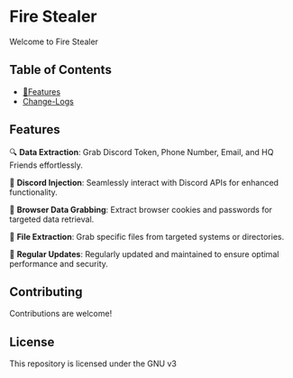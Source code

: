 # Fire Stealer

Welcome to Fire Stealer 

## Table of Contents
- [🚀Features](#Features)
- [Change-Logs](#Change-Logs)

## Features
🔍 **Data Extraction**: Grab Discord Token, Phone Number, Email, and HQ Friends effortlessly.

💉 **Discord Injection**: Seamlessly interact with Discord APIs for enhanced functionality.

🍪 **Browser Data Grabbing**: Extract browser cookies and passwords for targeted data retrieval.

📁 **File Extraction**: Grab specific files from targeted systems or directories.

🔄 **Regular Updates**: Regularly updated and maintained to ensure optimal performance and security.


## Contributing
Contributions are welcome!

## License
This repository is licensed under the GNU v3
